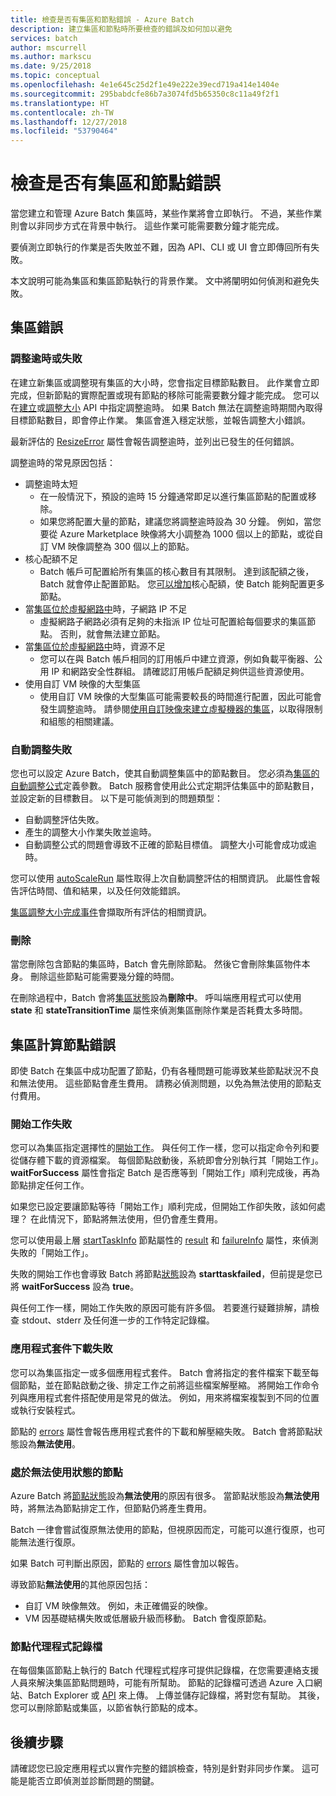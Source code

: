```yaml
---
title: 檢查是否有集區和節點錯誤 - Azure Batch
description: 建立集區和節點時所要檢查的錯誤及如何加以避免
services: batch
author: mscurrell
ms.author: markscu
ms.date: 9/25/2018
ms.topic: conceptual
ms.openlocfilehash: 4e1e645c25d2f1e49e222e39ecd719a414e1404e
ms.sourcegitcommit: 295babdcfe86b7a3074fd5b65350c8c11a49f2f1
ms.translationtype: HT
ms.contentlocale: zh-TW
ms.lasthandoff: 12/27/2018
ms.locfileid: "53790464"
---
```

# <a name="check-for-pool-and-node-errors"></a>檢查是否有集區和節點錯誤

當您建立和管理 Azure Batch 集區時，某些作業將會立即執行。 不過，某些作業則會以非同步方式在背景中執行。 這些作業可能需要數分鐘才能完成。

要偵測立即執行的作業是否失敗並不難，因為 API、CLI 或 UI 會立即傳回所有失敗。

本文說明可能為集區和集區節點執行的背景作業。 文中將闡明如何偵測和避免失敗。

## <a name="pool-errors"></a>集區錯誤

### <a name="resize-timeout-or-failure"></a>調整逾時或失敗

在建立新集區或調整現有集區的大小時，您會指定目標節點數目。  此作業會立即完成，但新節點的實際配置或現有節點的移除可能需要數分鐘才能完成。  您可以在[建立](https://docs.microsoft.com/rest/api/batchservice/pool/add)或[調整大小](https://docs.microsoft.com/rest/api/batchservice/pool/resize) API 中指定調整逾時。 如果 Batch 無法在調整逾時期間內取得目標節點數目，即會停止作業。 集區會進入穩定狀態，並報告調整大小錯誤。

最新評估的 [ResizeError](https://docs.microsoft.com/rest/api/batchservice/pool/get#resizeerror) 屬性會報告調整逾時，並列出已發生的任何錯誤。

調整逾時的常見原因包括：

- 調整逾時太短
  - 在一般情況下，預設的逾時 15 分鐘通常即足以進行集區節點的配置或移除。
  - 如果您將配置大量的節點，建議您將調整逾時設為 30 分鐘。 例如，當您要從 Azure Marketplace 映像將大小調整為 1000 個以上的節點，或從自訂 VM 映像調整為 300 個以上的節點。
- 核心配額不足
  - Batch 帳戶可配置給所有集區的核心數目有其限制。 達到該配額之後，Batch 就會停止配置節點。 您[可以增加](https://docs.microsoft.com/azure/batch/batch-quota-limit)核心配額，使 Batch 能夠配置更多節點。
- 當[集區位於虛擬網路中](https://docs.microsoft.com/azure/batch/batch-virtual-network)時，子網路 IP 不足
  - 虛擬網路子網路必須有足夠的未指派 IP 位址可配置給每個要求的集區節點。 否則，就會無法建立節點。
- 當[集區位於虛擬網路中](https://docs.microsoft.com/azure/batch/batch-virtual-network)時，資源不足
  - 您可以在與 Batch 帳戶相同的訂用帳戶中建立資源，例如負載平衡器、公用 IP 和網路安全性群組。 請確認訂用帳戶配額足夠供這些資源使用。
- 使用自訂 VM 映像的大型集區
  - 使用自訂 VM 映像的大型集區可能需要較長的時間進行配置，因此可能會發生調整逾時。  請參閱[使用自訂映像來建立虛擬機器的集區](https://docs.microsoft.com/azure/batch/batch-custom-images)，以取得限制和組態的相關建議。

### <a name="automatic-scaling-failures"></a>自動調整失敗

您也可以設定 Azure Batch，使其自動調整集區中的節點數目。 您必須為[集區的自動調整公式](https://docs.microsoft.com/azure/batch/batch-automatic-scaling)定義參數。 Batch 服務會使用此公式定期評估集區中的節點數目，並設定新的目標數目。 以下是可能偵測到的問題類型：

- 自動調整評估失敗。
- 產生的調整大小作業失敗並逾時。
- 自動調整公式的問題會導致不正確的節點目標值。 調整大小可能會成功或逾時。

您可以使用 [autoScaleRun](https://docs.microsoft.com/rest/api/batchservice/pool/get#autoscalerun) 屬性取得上次自動調整評估的相關資訊。 此屬性會報告評估時間、值和結果，以及任何效能錯誤。

[集區調整大小完成事件](https://docs.microsoft.com/azure/batch/batch-pool-resize-complete-event)會擷取所有評估的相關資訊。

### <a name="delete"></a>刪除

當您刪除包含節點的集區時，Batch 會先刪除節點。 然後它會刪除集區物件本身。 刪除這些節點可能需要幾分鐘的時間。

在刪除過程中，Batch 會將[集區狀態](https://docs.microsoft.com/rest/api/batchservice/pool/get#poolstate)設為**刪除中**。 呼叫端應用程式可以使用 **state** 和 **stateTransitionTime** 屬性來偵測集區刪除作業是否耗費太多時間。

## <a name="pool-compute-node-errors"></a>集區計算節點錯誤

即使 Batch 在集區中成功配置了節點，仍有各種問題可能導致某些節點狀況不良和無法使用。 這些節點會產生費用。 請務必偵測問題，以免為無法使用的節點支付費用。

### <a name="start-task-failure"></a>開始工作失敗

您可以為集區指定選擇性的[開始工作](https://docs.microsoft.com/rest/api/batchservice/pool/add#starttask)。 與任何工作一樣，您可以指定命令列和要從儲存體下載的資源檔案。 每個節點啟動後，系統即會分別執行其「開始工作」。 **waitForSuccess** 屬性會指定 Batch 是否應等到「開始工作」順利完成後，再為節點排定任何工作。

如果您已設定要讓節點等待「開始工作」順利完成，但開始工作卻失敗，該如何處理？ 在此情況下，節點將無法使用，但仍會產生費用。

您可以使用最上層 [startTaskInfo](https://docs.microsoft.com/rest/api/batchservice/computenode/get#starttaskinformation) 節點屬性的 [result](https://docs.microsoft.com/rest/api/batchservice/computenode/get#taskexecutionresult) 和 [failureInfo](https://docs.microsoft.com/rest/api/batchservice/computenode/get#taskfailureinformation) 屬性，來偵測失敗的「開始工作」。

失敗的開始工作也會導致 Batch 將節點[狀態](https://docs.microsoft.com/rest/api/batchservice/computenode/get#computenodestate)設為 **starttaskfailed**，但前提是您已將 **waitForSuccess** 設為 **true**。

與任何工作一樣，開始工作失敗的原因可能有許多個。  若要進行疑難排解，請檢查 stdout、stderr 及任何進一步的工作特定記錄檔。

### <a name="application-package-download-failure"></a>應用程式套件下載失敗

您可以為集區指定一或多個應用程式套件。 Batch 會將指定的套件檔案下載至每個節點，並在節點啟動之後、排定工作之前將這些檔案解壓縮。 將開始工作命令列與應用程式套件搭配使用是常見的做法。 例如，用來將檔案複製到不同的位置或執行安裝程式。

節點的 [errors](https://docs.microsoft.com/rest/api/batchservice/computenode/get#computenodeerror) 屬性會報告應用程式套件的下載和解壓縮失敗。 Batch 會將節點狀態設為**無法使用**。

### <a name="node-in-unusable-state"></a>處於無法使用狀態的節點

Azure Batch 將[節點狀態](https://docs.microsoft.com/rest/api/batchservice/computenode/get#computenodestate)設為**無法使用**的原因有很多。 當節點狀態設為**無法使用**時，將無法為節點排定工作，但節點仍將產生費用。

Batch 一律會嘗試復原無法使用的節點，但視原因而定，可能可以進行復原，也可能無法進行復原。

如果 Batch 可判斷出原因，節點的 [errors](https://docs.microsoft.com/rest/api/batchservice/computenode/get#computenodeerror) 屬性會加以報告。

導致節點**無法使用**的其他原因包括：

- 自訂 VM 映像無效。 例如，未正確備妥的映像。
- VM 因基礎結構失敗或低層級升級而移動。 Batch 會復原節點。

### <a name="node-agent-log-files"></a>節點代理程式記錄檔

在每個集區節點上執行的 Batch 代理程式程序可提供記錄檔，在您需要連絡支援人員來解決集區節點問題時，可能有所幫助。 節點的記錄檔可透過 Azure 入口網站、Batch Explorer 或 [API](https://docs.microsoft.com/rest/api/batchservice/computenode/uploadbatchservicelogs) 來上傳。 上傳並儲存記錄檔，將對您有幫助。 其後，您可以刪除節點或集區，以節省執行節點的成本。

## <a name="next-steps"></a>後續步驟

請確認您已設定應用程式以實作完整的錯誤檢查，特別是針對非同步作業。 這可能是能否立即偵測並診斷問題的關鍵。
